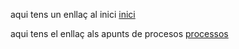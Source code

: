 aqui tens un enllaç al inici [inici](https://github.com/acarrero-esliceu/esliceu/tree/main)


aqui tens el enllaç als apunts de procesos [processos](processos)